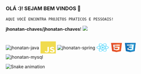 ### OLÁ :)! SEJAM BEM VINDOS 👋
    AQUI VOCÊ ENCONTRA PROJETOS PRATICOS E PESSOAIS!


**jhonatan-chaves/jhonatan-chaves**!
 <img height="180em" src="https://github-readme-stats.vercel.app/api?username=jhonatan-chaves&show_icons=true&theme=dracula&include_all_commits=true&count_private=true"/>

<div style="display: inline_block"><br>
   <img align="center" alt="jhonatan-java" height="50" width="60" src="https://cdn.jsdelivr.net/gh/devicons/devicon/icons/java/java-original-wordmark.svg" />
  <img align="center" alt="jhonatan-Js" height="40" width="50" src="https://raw.githubusercontent.com/devicons/devicon/master/icons/javascript/javascript-plain.svg">
  <img align="center" alt="jhonatan-spring" height="50" width="60" src="https://cdn.jsdelivr.net/gh/devicons/devicon/icons/spring/spring-original-wordmark.svg">
  <img align="center" alt="jhonatan-React" height="30" width="40" src="https://raw.githubusercontent.com/devicons/devicon/master/icons/react/react-original.svg">
  <img align="center" alt="jhonatan-HTML" height="30" width="40" src="https://raw.githubusercontent.com/devicons/devicon/master/icons/html5/html5-original.svg">
  <img align="center" alt="jhonatan-css" height="30" width="40" src="https://raw.githubusercontent.com/devicons/devicon/master/icons/css3/css3-original.svg">
  <img align="center" alt="jhonatan-mysql" height="50" width="60" src="https://cdn.jsdelivr.net/gh/devicons/devicon/icons/mysql/mysql-original-wordmark.svg">
  
  
   ![Snake animation](https://github.com/jhonatan-chaves/jhonatan-chaves/blob/output/github-contribution-grid-snake.svg)
</div>


